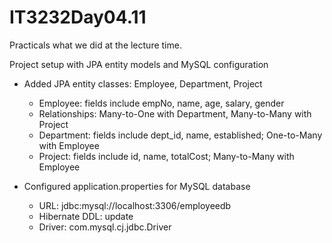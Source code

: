 # IT3232Day04.11
Practicals what we did at the lecture time.

Project setup with JPA entity models and MySQL configuration

- Added JPA entity classes: Employee, Department, Project
  - Employee: fields include empNo, name, age, salary, gender
  - Relationships: Many-to-One with Department, Many-to-Many with Project
  - Department: fields include dept_id, name, established; One-to-Many with Employee
  - Project: fields include id, name, totalCost; Many-to-Many with Employee

- Configured application.properties for MySQL database
  - URL: jdbc:mysql://localhost:3306/employeedb
  - Hibernate DDL: update
  - Driver: com.mysql.cj.jdbc.Driver

